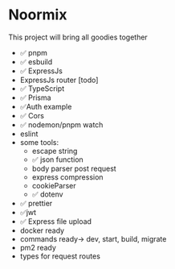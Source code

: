 # Noormix

This project will bring all goodies together

- ✅ pnpm
- ✅ esbuild
- ✅ ExpressJs
- ExpressJs router [todo]
- ✅ TypeScript
- ✅ Prisma
- ✅Auth example
- ✅ Cors
- ✅ nodemon/pnpm watch
- eslint
- some tools:
  - escape string
  - ✅ json function
  - body parser post request
  - express compression
  - cookieParser
  - ✅ dotenv
- ✅ prettier
- ✅jwt
- ✅ Express file upload
- docker ready
- commands ready-> dev, start, build, migrate
- pm2 ready
- types for request routes
